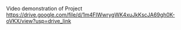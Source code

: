 Video demonstration of Project
https://drive.google.com/file/d/1m4FIWwrygWK4xuJkKscJA69gh0K-oVKX/view?usp=drive_link
